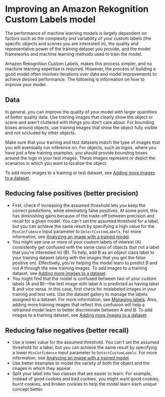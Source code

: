 # Improving an Amazon Rekognition Custom Labels model<a name="tr-improve-model"></a>

The performance of machine learning models is largely dependent on factors such as the complexity and variability of your custom labels \(the specific objects and scenes you are interested in\), the quality and representative power of the training dataset you provide, and the model frameworks and machine learning methods used to train the model\. 

Amazon Rekognition Custom Labels, makes this process simpler, and no machine learning expertise is required\. However, the process of building a good model often involves iterations over data and model improvements to achieve desired performance\. The following is information on how to improve your model\.

## Data<a name="im-data"></a>

In general, you can improve the quality of your model with larger quantities of better quality data\. Use training images that clearly show the object or scene and aren't cluttered with things you don’t care about\. For bounding boxes around objects, use training images that show the object fully visible and not occluded by other objects\. 

Make sure that your training and test datasets match the type of images that you will eventually run inference on\. For objects, such as logos, where you have just a few training examples, you should provide bounding boxes around the logo in your test images\. These images represent or depict the scenarios in which you want to localize the object\.

To add more images to a training or test dataset, see [Adding more images to a dataset](md-add-images.md)\.

## Reducing false positives \(better precision\)<a name="im-reduce-false-positives"></a>
+ First, check if increasing the assumed threshold lets you keep the correct predictions, while eliminating false positives\. At some point, this has diminishing gains because of the trade\-off between precision and recall for a given model\. You can't set the assumed threshold for a label, but you can achieve the same result by specifying a high value for the `MinConfidence` input parameter to `DetectCustomLabels`\. For more information, see [Analyzing an image with a trained model](detecting-custom-labels.md)\.
+ You might see one or more of your custom labels of interest \(A\) consistently get confused with the same class of objects \(but not a label that you're interested in\) \(B\)\. To help, add B as an object class label to your training dataset \(along with the images that you got the false positive on\)\. Effectively, you're helping the model learn to predict B and not A through the new training images\. To add images to a training dataset, see [Adding more images to a dataset](md-add-images.md)\. 
+ You might find that the model is confused between two of your custom labels \(A and B\)—the test image with label A is predicted as having label B and vice versa\. In this case, first check for mislabeled images in your training and test sets\. Use the dataset gallery to manage the labels assigned to a dataset\. For more information, see [Managing labels](md-labels.md)\. Also, adding more training images that reflect this confusion will help a retrained model learn to better discriminate between A and B\. To add images to a training dataset, see [Adding more images to a dataset](md-add-images.md)\. 

## Reducing false negatives \(better recall\)<a name="im-reduce-false-negatives"></a>
+ Use a lower value for the assumed threshold\. You can't set the assumed threshold for a label, but you can achieve the same result by specifying a lower `MinConfidence` input parameter to `DetectCustomLabels`\. For more information, see [Analyzing an image with a trained model](detecting-custom-labels.md)\.
+ Use better examples to model the variety of both the object and the images in which they appear\.
+ Split your label into two classes that are easier to learn\. For example, instead of good cookies and bad cookies, you might want good cookies, burnt cookies, and broken cookies to help the model learn each unique concept better\. 